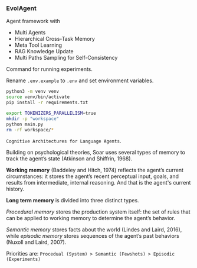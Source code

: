 ### EvolAgent

Agent framework with
- Multi Agents
- Hierarchical Cross-Task Memory
- Meta Tool Learning
- RAG Knowledge Update
- Multi Paths Sampling for Self-Consistency

Command for running experiments.

Rename `.env.example` to `.env` and set environment variables.

```bash
python3 -m venv venv
source venv/bin/activate
pip install -r requirements.txt

export TOKENIZERS_PARALLELISM=true
mkdir -p "workspace"
python main.py
rm -rf workspace/*
```

`Cognitive Architectures for Language Agents`.

Building on psychological theories, Soar uses several types of memory to track the agent’s state (Atkinson and Shiffrin, 1968). 

**Working memory** (Baddeley and Hitch, 1974) reflects the agent’s current circumstances: it stores the agent’s recent perceptual input, goals, and results from intermediate, internal reasoning. And that is the agent's current history.

**Long term memory** is divided into three distinct types. 

*Procedural memory* stores the production system itself: the set of rules that can be applied to working memory to determine the agent’s behavior. 

*Semantic memory* stores facts about the world (Lindes and Laird, 2016), while *episodic memory* stores sequences of the agent’s past behaviors (Nuxoll and Laird, 2007).

Priorities are:
`Procedual (System) > Semantic (Fewshots) > Episodic (Experiments)`